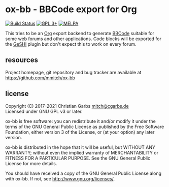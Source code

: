 ox-bb - BBCode export for Org
=============================

[![Build Status](https://img.shields.io/circleci/build/gh/mmitch/ox-bb?label=build)](https://circleci.com/gh/mmitch/ox-bb)
[![GPL 3+](https://img.shields.io/badge/license-GPL%203%2B-blue.svg)](http://www.gnu.org/licenses/gpl-3.0-standalone.html)
[![MELPA](https://melpa.org/packages/ox-bb-badge.svg)](https://melpa.org/#/ox-bb)

This tries to be an [Org](http://orgmode) export backend to generate
[BBCode](https://en.wikipedia.org/wiki/BBCode) suitable for some web
forums and other applications.  Code blocks will be exported for the
[GeSHI](http://qbnz.com/highlighter/) plugin but don't expect this to
work on every forum.

resources
---------

Project homepage, git repository and bug tracker are available at
https://github.com/mmitch/ox-bb

license
-------

Copyright (C) 2017-2021  Christian Garbs <mitch@cgarbs.de>  
Licensed under GNU GPL v3 or later.

ox-bb is free software: you can redistribute it and/or modify
it under the terms of the GNU General Public License as published by
the Free Software Foundation, either version 3 of the License, or
(at your option) any later version.

ox-bb is distributed in the hope that it will be useful,
but WITHOUT ANY WARRANTY; without even the implied warranty of
MERCHANTABILITY or FITNESS FOR A PARTICULAR PURPOSE.  See the
GNU General Public License for more details.

You should have received a copy of the GNU General Public License
along with ox-bb.  If not, see <http://www.gnu.org/licenses/>.
